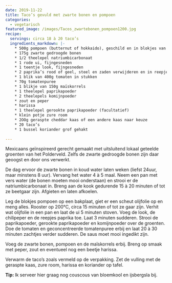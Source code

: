 ```yaml
---
date: 2019-11-22
title: Taco’s gevuld met zwarte bonen en pompoen
categories:
  - vegetarisch
featured_image: /images/Tacos_zwartebonen_pompoen1200.jpg
recipe:
  servings: circa 18 à 20 taco’s
  ingredients_markdown: |-
    * 500g pompoen (butternut of hokkaido), geschild en in blokjes van 1,5cm gesneden
    * 175g zwarte gedroogde bonen
    * 1/2 theelepel natriumbicarbonaat
    * 1 rode ui, fijngesneden
    * 1 teentje look, fijngesneden
    * 2 paprika’s rood of geel, steel en zaden verwijderen en in reepjes snijden
    * 1 blik van 400g tomaten in stukken
    * 70g tomatenpuree
    * 1 blikje van 150g maïskorrels
    * 1 theelepel paprikapoeder
    * 2 theelepels komijnpoeder
    * zout en peper
    * harissa
    * 1 theelepel gerookte paprikapoeder (facultatief)
    * klein potje zure room
    * 2OOg geraspte cheddar kaas of een andere kaas naar keuze
    * 20 taco’s
    * 1 bussel koriander grof gehakt    
---
```

Mexicaans geïnspireerd gerecht gemaakt met uitsluitend lokaal geteelde groenten van het Polderveld. Zelfs de zwarte gedroogde bonen zijn daar geoogst en door ons verwerkt.

<!--more-->

De dag ervoor de zwarte bonen in koud water laten weken (liefst 24uur, maar minstens 8 uur).
Vervang het water 4 à 5 maal.
Neem een pan met vers water (de bonen moeten mooi onderstaan) en strooi er de natriumbicarbonaat in.
Breng aan de kook gedurende 15 à 20 minuten of tot ze beetgaar zijn.
Afgieten en laten afkoelen.

Leg de blokjes pompoen op een bakplaat, giet er een scheut olijfolie op en meng alles.
Rooster op 200°C, circa 15 minuten of tot ze gaar zijn.
Verhit wat olijfolie in een pan en laat de ui 5 minuten stoven.
Voeg de look, de chilipeper en de reepjes paprika toe. Laat 3 minuten sudderen.
Strooi de paprikapoeder, gerookte paprikapoeder en komijnpoeder over de groenten.
Doe de tomaten en geconcentreerde tomatenpuree erbij en laat 20 à 30 minuten zachtjes verder sudderen. De saus moet mooi ingedikt zijn.

Voeg de zwarte bonen, pompoen en de maïskorrels erbij.
Breng op smaak met peper, zout en eventueel nog een beetje harissa.

Verwarm de taco’s zoals vermeld op de verpakking.
Zet de vulling met de geraspte kaas, zure room, harissa en koriander op tafel.

<b>Tip: </b>
Ik serveer hier graag nog couscous van bloemkool en ijsbergsla bij. 
